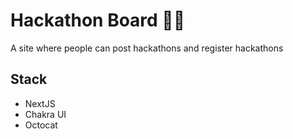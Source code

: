 # Hackathon Board 👨‍💻

A site where people can post hackathons and register hackathons

## Stack

- NextJS
- Chakra UI
- Octocat


